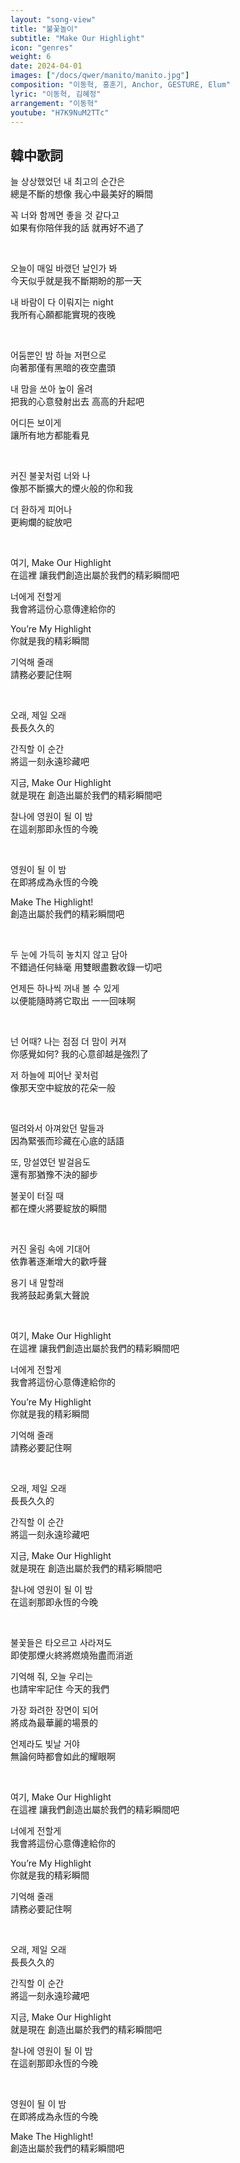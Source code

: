 ```yaml
---
layout: "song-view"
title: "불꽃놀이"
subtitle: "Make Our Highlight"
icon: "genres"
weight: 6
date: 2024-04-01
images: ["/docs/qwer/manito/manito.jpg"]
composition: "이동혁, 홍훈기, Anchor, GESTURE, Elum"
lyric: "이동혁, 김혜정"
arrangement: "이동혁"
youtube: "H7K9NuM2TTc"
---
```


## 韓中歌詞

늘 상상했었던 내 최고의 순간은  
總是不斷的想像 我心中最美好的瞬間  

꼭 너와 함께면 좋을 것 같다고  
如果有你陪伴我的話 就再好不過了  

<br>

오늘이 매일 바랬던 날인가 봐  
今天似乎就是我不斷期盼的那一天  

내 바람이 다 이뤄지는 night  
我所有心願都能實現的夜晚  

<br>

어둠뿐인 밤 하늘 저편으로  
向著那僅有黑暗的夜空盡頭  

내 맘을 쏘아 높이 올려  
把我的心意發射出去 高高的升起吧  

어디든 보이게  
讓所有地方都能看見  

<br>

커진 불꽃처럼 너와 나  
像那不斷擴大的煙火般的你和我  

더 환하게 피어나  
更絢爛的綻放吧  

<br>

여기, Make Our Highlight  
在這裡 讓我們創造出屬於我們的精彩瞬間吧  

너에게 전할게  
我會將這份心意傳達給你的  

You’re My Highlight  
你就是我的精彩瞬間  

기억해 줄래  
請務必要記住啊  

<br>

오래, 제일 오래  
長長久久的  

간직할 이 순간  
將這一刻永遠珍藏吧  

지금, Make Our Highlight  
就是現在 創造出屬於我們的精彩瞬間吧  

찰나에 영원이 될 이 밤  
在這剎那即永恆的今晚  

<br>

영원이 될 이 밤  
在即將成為永恆的今晚  

Make The Highlight!  
創造出屬於我們的精彩瞬間吧  

<br>

두 눈에 가득히 놓치지 않고 담아  
不錯過任何絲毫 用雙眼盡數收錄一切吧  

언제든 하나씩 꺼내 볼 수 있게  
以便能隨時將它取出 一一回味啊  

<br>

넌 어때? 나는 점점 더 맘이 커져  
你感覺如何? 我的心意卻越是強烈了  

저 하늘에 피어난 꽃처럼  
像那天空中綻放的花朵一般  

<br>

떨려와서 아껴왔던 말들과  
因為緊張而珍藏在心底的話語  

또, 망설였던 발걸음도  
還有那猶豫不決的腳步  

불꽃이 터질 때  
都在煙火將要綻放的瞬間  

<br>

커진 울림 속에 기대어  
依靠著逐漸增大的歡呼聲  

용기 내 말할래  
我將鼓起勇氣大聲說  

<br>

여기, Make Our Highlight  
在這裡 讓我們創造出屬於我們的精彩瞬間吧  

너에게 전할게  
我會將這份心意傳達給你的  

You’re My Highlight  
你就是我的精彩瞬間  

기억해 줄래  
請務必要記住啊  

<br>

오래, 제일 오래  
長長久久的  

간직할 이 순간  
將這一刻永遠珍藏吧  

지금, Make Our Highlight  
就是現在 創造出屬於我們的精彩瞬間吧  

찰나에 영원이 될 이 밤  
在這剎那即永恆的今晚  

<br>

불꽃들은 타오르고 사라져도  
即使那煙火終將燃燒殆盡而消逝  

기억해 줘, 오늘 우리는  
也請牢牢記住 今天的我們  

가장 화려한 장면이 되어  
將成為最華麗的場景的  

언제라도 빛날 거야  
無論何時都會如此的耀眼啊  

<br>

여기, Make Our Highlight  
在這裡 讓我們創造出屬於我們的精彩瞬間吧  

너에게 전할게  
我會將這份心意傳達給你的  

You’re My Highlight  
你就是我的精彩瞬間  

기억해 줄래  
請務必要記住啊  

<br>

오래, 제일 오래  
長長久久的  

간직할 이 순간  
將這一刻永遠珍藏吧  

지금, Make Our Highlight  
就是現在 創造出屬於我們的精彩瞬間吧  

찰나에 영원이 될 이 밤  
在這剎那即永恆的今晚  

<br>

영원이 될 이 밤  
在即將成為永恆的今晚  

Make The Highlight!  
創造出屬於我們的精彩瞬間吧  
